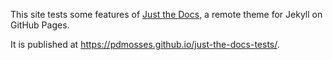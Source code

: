 This site tests some features of [Just the Docs], a remote theme for Jekyll on GitHub Pages.

It is published at <https://pdmosses.github.io/just-the-docs-tests/>.

[Just the Docs]: https://github.com/pmarsceill/just-the-docs
